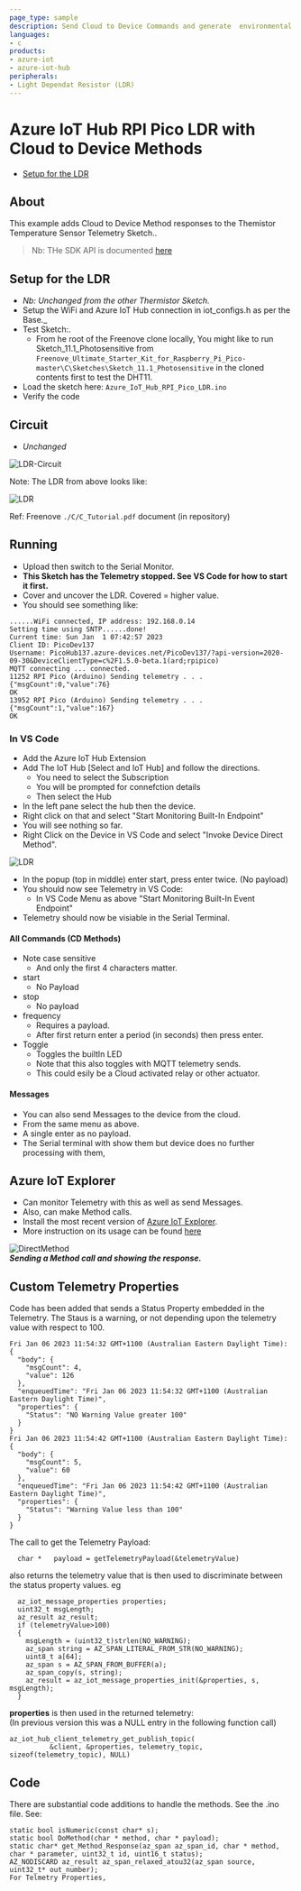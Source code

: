 ```yaml
---
page_type: sample
description: Send Cloud to Device Commands and generate  environmental telemetry data on a RPI Pico W as an Arduino device and send to an Azure IoT Hub. 
languages:
- c
products:
- azure-iot
- azure-iot-hub
peripherals:
- Light Dependat Resistor (LDR)
---
```



# Azure IoT Hub RPI Pico LDR with Cloud to Device Methods

  -   [Setup for the LDR](#Setup-for-the-LDR)

## About

This example adds Cloud to Device Method responses to the Themistor Temperature Sensor Telemetry Sketch..

> Nb: THe SDK API is documented [here](https://azuresdkdocs.blob.core.windows.net/$web/c/az_iot/1.1.0-beta.2/index.html)

## Setup for the LDR
- *Nb: Unchanged from the other Thermistor Sketch.*
- Setup the WiFi and Azure IoT Hub connection in iot_configs.h as per the Base._ 
- Test Sketch:.
  - From he root of the Freenove clone locally,
    You might like to run Sketch_11.1_Photosensitive from ```Freenove_Ultimate_Starter_Kit_for_Raspberry_Pi_Pico-master\C\Sketches\Sketch_11.1_Photosensitive``` in the cloned contents first to test the DHT11.
- Load the sketch here: ```Azure_IoT_Hub_RPI_Pico_LDR.ino```
- Verify the code

## Circuit

- *Unchanged*

![LDR-Circuit](./Light-Sensor-Circuit.png)

Note: The LDR from above looks like:

![LDR](./ldr.png)

Ref: Freenove ```./C/C_Tutorial.pdf``` document (in repository) 

## Running
- Upload then switch to the Serial Monitor.
- **This Sketch has the Telemetry stopped. See VS Code for how to start it first.**
- Cover and uncover the LDR. Covered = higher value.
- You should see something like:
```
......WiFi connected, IP address: 192.168.0.14
Setting time using SNTP......done!
Current time: Sun Jan  1 07:42:57 2023
Client ID: PicoDev137
Username: PicoHub137.azure-devices.net/PicoDev137/?api-version=2020-09-30&DeviceClientType=c%2F1.5.0-beta.1(ard;rpipico)
MQTT connecting ... connected.
11252 RPI Pico (Arduino) Sending telemetry . . . {"msgCount":0,"value":76}
OK
13952 RPI Pico (Arduino) Sending telemetry . . . {"msgCount":1,"value":167}
OK
```

### In VS Code
- Add the Azure IoT Hub Extension
- Add The IoT Hub [Select and IoT Hub] and follow the directions.
  - You need to select the Subscription 
  - You will be prompted for connefction details
  - Then select the Hub
- In the left pane select the hub then the device.
- Right click on that and select "Start Monitoring Built-In Endpoint"
- You will see nothing so far.
- Right Click on the Device in VS Code and select "Invoke Device Direct Method".

![LDR](./InvokeMethod.png)

- In the popup (top in middle) enter start, press enter twice. (No payload)
- You should now see Telemetry in VS Code:
  - In VS Code Menu as above "Start Monitoring Built-In Event Endpoint"
- Telemetry should now be visiable in the Serial Terminal.

#### All Commands (CD Methods)
  - Note case sensitive
    - And only the first 4 characters matter.
  - start
    - No Payload
  - stop
    - No payload
  - frequency
    - Requires a payload.
    - After first return enter a period (in seconds) then press enter.
  - Toggle
    - Toggles the builtIn LED
    - Note that this also toggles with MQTT telemetry sends.
    - This could esily be a Cloud activated relay or other actuator.

#### Messages
- You can also send Messages to the device from the cloud.
- From the same menu as above.
- A single enter as no payload.
- The Serial terminal with show them but device does no further processing with them,

## Azure IoT Explorer

- Can monitor Telemetry with this as well as send Messages.
- Also, can make Method calls.
- Install the  most recent version of [Azure IoT
    Explorer](https://github.com/Azure/azure-iot-explorer/releases).
- More instruction on its usage can be found
    [here](https://docs.microsoft.com/azure/iot-pnp/howto-use-iot-explorer)

![DirectMethod](./DirectMethod.png)  
***Sending a Method call and showing the response.***

## Custom Telemetry Properties

Code has been added that sends a Status Property embedded in the Telemetry. 
The Staus is a warning, or not depending upon the telemetry value with respect to 100.

```
Fri Jan 06 2023 11:54:32 GMT+1100 (Australian Eastern Daylight Time):
{
  "body": {
    "msgCount": 4,
    "value": 126
  },
  "enqueuedTime": "Fri Jan 06 2023 11:54:32 GMT+1100 (Australian Eastern Daylight Time)",
  "properties": {
    "Status": "NO Warning Value greater 100"
  }
}
Fri Jan 06 2023 11:54:42 GMT+1100 (Australian Eastern Daylight Time):
{
  "body": {
    "msgCount": 5,
    "value": 60
  },
  "enqueuedTime": "Fri Jan 06 2023 11:54:42 GMT+1100 (Australian Eastern Daylight Time)",
  "properties": {
    "Status": "Warning Value less than 100"
  }
}
```
The call to get the Telemetry Payload:
```
  char *   payload = getTelemetryPayload(&telemetryValue)
```
also returns the telemetry value that is then used to discriminate between the status property values.
eg
```
  az_iot_message_properties properties;
  uint32_t msgLength;
  az_result az_result;
  if (telemetryValue>100)
  {
    msgLength = (uint32_t)strlen(NO_WARNING);
    az_span string = AZ_SPAN_LITERAL_FROM_STR(NO_WARNING);
    uint8_t a[64];
    az_span s = AZ_SPAN_FROM_BUFFER(a);
    az_span_copy(s, string);
    az_result = az_iot_message_properties_init(&properties, s, msgLength);
  }
```
**properties** is then used in the returned telemetry:  
(In previous version this was a NULL entry in the following function call)
```
az_iot_hub_client_telemetry_get_publish_topic(
          &client, &properties, telemetry_topic, sizeof(telemetry_topic), NULL)
```

## Code

There are substantial code additions to handle the methods. See the .ino file.
See:
```
static bool isNumeric(const char* s);
static bool DoMethod(char * method, char * payload);
static char* get_Method_Response(az_span az_span_id, char * method, char * parameter, uint32_t id, uint16_t status); 
AZ_NODISCARD az_result az_span_relaxed_atou32(az_span source, uint32_t* out_number);
For Telmetry Properties, 

```